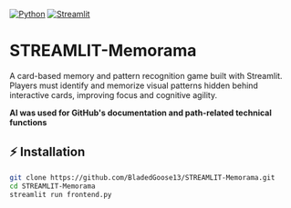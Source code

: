 [![Python](https://img.shields.io/badge/python-3.10%2B-blue.svg)](https://www.python.org/)
[![Streamlit](https://img.shields.io/badge/Streamlit-app-red.svg)](https://streamlit.io/)
# STREAMLIT-Memorama
A card-based memory and pattern recognition game built with Streamlit. Players must identify and memorize visual patterns hidden behind interactive cards, improving focus and cognitive agility.

**AI was used for GitHub's documentation and path-related technical functions**

## ⚡ Installation
```bash
git clone https://github.com/BladedGoose13/STREAMLIT-Memorama.git
cd STREAMLIT-Memorama
streamlit run frontend.py
